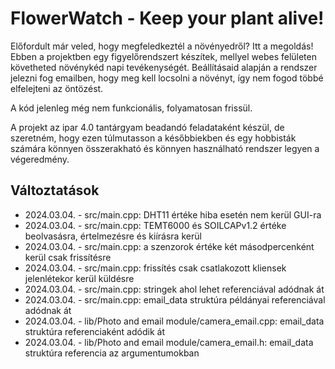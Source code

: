 # FlowerWatch - Keep your plant alive!

Előfordult már veled, hogy megfeledkeztél a növényedről? Itt a megoldás!
Ebben a projektben egy figyelőrendszert készítek, mellyel webes felületen követheted növénykéd napi tevékenységét. Beállításaid alapján a rendszer jelezni fog emailben, hogy meg kell locsolni a növényt, így nem fogod többé elfelejteni az öntözést.

A kód jelenleg még nem funkcionális, folyamatosan frissül.

A projekt az ipar 4.0 tantárgyam beadandó feladataként készül, de szeretném, hogy ezen túlmutasson a későbbiekben és egy hobbisták számára könnyen összerakható és könnyen használható rendszer legyen a végeredmény.

Változtatások
-------
- 2024.03.04. - src/main.cpp: DHT11 értéke hiba esetén nem kerül GUI-ra
- 2024.03.04. - src/main.cpp: TEMT6000 és SOILCAPv1.2 értéke beolvasásra, értelmezésre és kiírásra kerül
- 2024.03.04. - src/main.cpp: a szenzorok értéke két másodpercenként kerül csak frissítésre
- 2024.03.04. - src/main.cpp: frissítés csak csatlakozott kliensek jelenlétekor kerül küldésre
- 2024.03.04. - src/main.cpp: stringek ahol lehet referenciával adódnak át
- 2024.03.04. - src/main.cpp: email_data struktúra példányai referenciával adódnak át
- 2024.03.04. - lib/Photo and email module/camera_email.cpp: email_data struktúra referenciaként adódik át
- 2024.03.04. - lib/Photo and email module/camera_email.h: email_data struktúra referencia az argumentumokban
